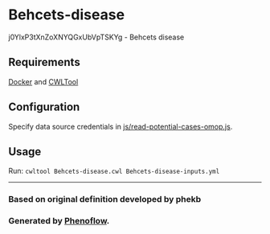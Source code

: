 # Behcets-disease

j0YlxP3tXnZoXNYQGxUbVpTSKYg - Behcets disease

## Requirements

[Docker](https://docs.docker.com/install/) and [CWLTool](https://github.com/common-workflow-language/cwltool#install)

## Configuration

Specify data source credentials in [js/read-potential-cases-omop.js](js/read-potential-cases-omop.js).

## Usage

Run: `cwltool Behcets-disease.cwl Behcets-disease-inputs.yml`

***

### Based on original definition developed by phekb
### Generated by [Phenoflow](https://kclhi.org/phenoflow).
